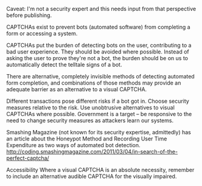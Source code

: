 Caveat: I'm not a security expert and this needs input from that perspective before publishing.


CAPTCHAs exist to prevent bots (automated software) from completing a form or accessing a system.

CAPTCHAs put the burden of detecting bots on the user, contributing to a bad user experience. They should be avoided where possible. Instead of asking the user to prove they're not a bot, the burden should be on us to automatically detect the telltale signs of a bot.

There are alternative, completely invisible methods of detecting automated form completion, and combinations of those methods may provide an adequate barrier as an alternative to a visual CAPTCHA. 

Different transactions pose different risks if a bot got in. Choose security measures relative to the risk.
Use unobtrusive alternatives to visual CAPTCHAs where possible.
Government is a target – be responsive to the need to change security measures as attackers learn our systems.

Smashing Magazine (not known for its security expertise, admittedly) has an article about the Honeypot Method and Recording User Time Expenditure as two ways of automated bot detection.
http://coding.smashingmagazine.com/2011/03/04/in-search-of-the-perfect-captcha/


Accessibility
Where a visual CAPTCHA is an absolute necessity, remember to include an alternative audible CAPTCHA for the visually impaired.

